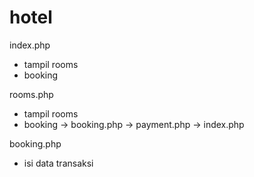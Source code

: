 # hotel

index.php
- tampil rooms
- booking

rooms.php
- tampil rooms
- booking -> booking.php -> payment.php -> index.php

booking.php
- isi data transaksi
